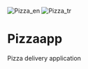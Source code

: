 ![Pizza_en](https://github.com/SamiraGaribova/Pizzaapp/assets/109785551/8b1c90e8-80d3-4cf5-9701-b18bb6b34539)
![Pizza_tr](https://github.com/SamiraGaribova/Pizzaapp/assets/109785551/e6a91b3a-0658-40ad-9018-3ea069b20cf9)
# Pizzaapp
Pizza delivery application
